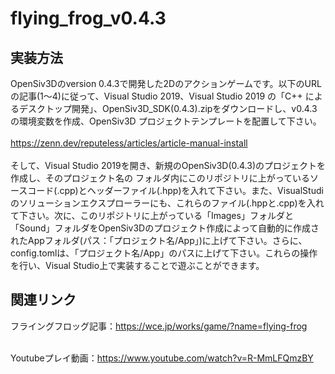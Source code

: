 # flying_frog_v0.4.3
## 実装方法
OpenSiv3Dのversion 0.4.3で開発した2Dのアクションゲームです。以下のURLの記事(1～4)に従って、Visual Studio 2019、Visual Studio 2019 の「C++ によるデスクトップ開発」、OpenSiv3D_SDK(0.4.3).zipをダウンロードし、v0.4.3の環境変数を作成、OpenSiv3D プロジェクトテンプレートを配置して下さい。<br><br>
https://zenn.dev/reputeless/articles/article-manual-install<br><br>
そして、Visual Studio 2019を開き、新規のOpenSiv3D(0.4.3)のプロジェクトを作成し、そのプロジェクト名の フォルダ内にこのリポジトリに上がっているソースコード(.cpp)とヘッダーファイル(.hpp)を入れて下さい。また、VisualStudiのソリューションエクスプローラーにも、これらのファイル(.hppと.cpp)を入れて下さい。次に、このリポジトリに上がっている「Images」フォルダと「Sound」フォルダをOpenSiv3Dのプロジェクト作成によって自動的に作成されたAppフォルダ(パス：「プロジェクト名/App」)に上げて下さい。さらに、config.tomlは、「プロジェクト名/App」のパスに上げて下さい。これらの操作を行い、Visual Studio上で実装することで遊ぶことができます。

## 関連リンク
フライングフロッグ記事：https://wce.jp/works/game/?name=flying-frog<br><br>

Youtubeプレイ動画：https://www.youtube.com/watch?v=R-MmLFQmzBY

